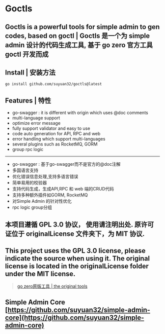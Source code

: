 # Goctls

## Goctls is a powerful tools for simple admin to gen codes, based on goctl | Goctls 是一个为 simple admin 设计的代码生成工具, 基于 go zero 官方工具 goctl 开发而成


## Install | 安装方法

```shell
go install github.com/suyuan32/goctls@latest
```

## Features | 特性

- go-swagger : it is different with origin which uses @doc comments
- multi-language support
- optimize error message
- fully support validator and easy to use
- code auto generation for API, RPC and web
- error handling which support multi-languages
- several plugins such as RocketMQ, GORM
- group rpc logic
---
- go-swagger : 基于go-swagger而不是官方的@doc注解
- 多国语言支持
- 优化错误信息处理,支持多语言错误
- 简单易用的校验器
- 支持代码生成，生成API,RPC 和 web 端的CRUD代码
- 支持多种额外插件如GORM, RocketMQ
- 对Simple Admin 的针对性优化
- rpc logic group分组

## 本项目遵循 GPL 3.0 协议， 使用请注明出处. 原许可证位于 originalLicense 文件夹下，为 MIT 协议.
## This project uses the GPL 3.0 license, please indicate the source when using it. The original license is located in the originalLicense folder under the MIT license.

> [go zero原版工具 | the original tools](https://github.com/zeromicro/go-zero/tree/master/tools/goctl)

## Simple Admin Core [https://github.com/suyuan32/simple-admin-core](https://github.com/suyuan32/simple-admin-core)